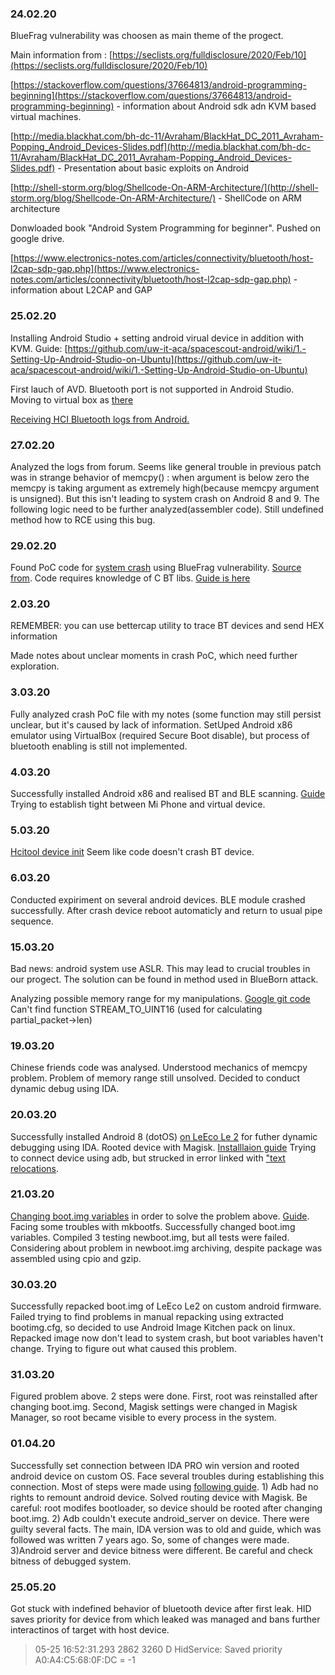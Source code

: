 ### 24.02.20

BlueFrag vulnerability was choosen as main theme of the progect.

Main information from : [https://seclists.org/fulldisclosure/2020/Feb/10](https://seclists.org/fulldisclosure/2020/Feb/10)

[https://stackoverflow.com/questions/37664813/android-programming-beginning](https://stackoverflow.com/questions/37664813/android-programming-beginning) - information about Android sdk adn KVM based virtual machines.

[http://media.blackhat.com/bh-dc-11/Avraham/BlackHat_DC_2011_Avraham-Popping_Android_Devices-Slides.pdf](http://media.blackhat.com/bh-dc-11/Avraham/BlackHat_DC_2011_Avraham-Popping_Android_Devices-Slides.pdf) - Presentation about basic exploits on Android

[http://shell-storm.org/blog/Shellcode-On-ARM-Architecture/](http://shell-storm.org/blog/Shellcode-On-ARM-Architecture/) - ShellCode on ARM architecture

Donwloaded book "Android System Programming for beginner". Pushed on google drive.

[https://www.electronics-notes.com/articles/connectivity/bluetooth/host-l2cap-sdp-gap.php](https://www.electronics-notes.com/articles/connectivity/bluetooth/host-l2cap-sdp-gap.php) - information about L2CAP and GAP

### 25.02.20

Installing Android Studio + setting android virual device in addition with KVM. Guide: [https://github.com/uw-it-aca/spacescout-android/wiki/1.-Setting-Up-Android-Studio-on-Ubuntu](https://github.com/uw-it-aca/spacescout-android/wiki/1.-Setting-Up-Android-Studio-on-Ubuntu)

First lauch of AVD. Bluetooth port is not supported in Android Studio. Moving to virtual box as [there](https://stackoverflow.com/questions/22604305/how-to-use-android-emulator-for-testing-bluetooth-application)

[Receiving HCI Bluetooth logs from Android.](http://www.fte.com/WebHelp/BPA600/Content/Documentation/WhitePapers/BPA600/Encryption/GettingAndroidLinkKey/RetrievingHCIlog.htm)

### 27.02.20

Analyzed the logs from forum. Seems like general trouble in previous patch was in strange behavior of memcpy() : when argument is below zero the memcpy is taking argument as extremely high(because memcpy argument is unsigned). But this isn't leading to system crash on Android 8 and 9. The following logic need to be further analyzed(assembler code). Still undefined method how to RCE using this bug.

### 29.02.20

Found PoC code for [system crash](https://github.com/leommxj/cve-2020-0022/blob/master/poc.c) using BlueFrag vulnerability. [Source from](https://translate.google.com/translate?hl=en&sl=auto&tl=en&u=https%3A%2F%2Fbestwing.me%2FAndroid-8.1-memcpy-func.html). Code requires knowledge of C BT libs. [Guide is here](https://people.csail.mit.edu/albert/bluez-intro/c404.html)

### 2.03.20

REMEMBER: you can use bettercap utility to trace BT devices and send HEX information

Made notes about unclear moments in crash PoC, which need further exploration.

### 3.03.20

Fully analyzed crash PoC file with my notes (some function may still persist unclear, but it's caused by lack of information. SetUped Android x86 emulator using VirtualBox (required Secure Boot disable), but process of bluetooth enabling is still not implemented. 

### 4.03.20

Successfully installed Android x86 and realised BT and BLE scanning. [Guide](https://www.pcsuggest.com/linux-bluetooth-setup-hcitool-bluez/) Trying to establish tight between Mi Phone and virtual device.

### 5.03.20
[Hcitool device init](https://gist.github.com/lexruee/7591755e7d8015f9f8b4) Seem like code doesn't crash BT device.

### 6.03.20

Conducted expiriment on several android devices. BLE module crashed successfully. After crash device reboot automaticly and return to usual pipe sequence.

### 15.03.20

Bad news: android system use ASLR. This may lead to crucial troubles in our progect. The solution can be found in method used in BlueBorn attack.

Analyzing possible memory range for my manipulations. [Google git code](https://android.googlesource.com/platform/system/bt/+/3cb7149d8fed2d7d77ceaa95bf845224c4db3baf/) Can't find function STREAM_TO_UINT16 (used for calculating partial_packet->len)

### 19.03.20

Chinese friends code was analysed. Understood mechanics of memcpy problem. Problem of memory range still unsolved. Decided to conduct dynamic debug using IDA. 

### 20.03.20

Successfully installed Android 8 (dotOS) [on LeEco Le 2](http://4pda.ru/forum/index.php?showtopic=799557&st=5040#entry70471648) for futher dynamic debugging using IDA. Rooted device with Magisk. [Installlaion guide](https://www.xda-developers.com/how-to-install-magisk/) Trying to connect device using adb, but strucked in error linked with ["text relocations](https://android.googlesource.com/platform/bionic/+/master/android-changes-for-ndk-developers.md).

### 21.03.20

[Changing boot.img variables](https://ctf-wiki.github.io/ctf-wiki/android/basic_reverse/dynamic/dynamic_debug/) in order to solve the problem above. [Guide](https://gist.github.com/gregor160300/068c06c0314c19855e999473708c7635). Facing some troubles with mkbootfs. Successfully changed boot.img variables. Compiled 3 testing newboot.img, but all tests were failed. Considering about problem in newboot.img archiving, despite package was assembled using cpio and gzip.

### 30.03.20

Successfully repacked boot.img of LeEco Le2 on custom android firmware. Failed trying to find problems in manual repacking using extracted bootimg.cfg, so decided to use Android Image Kitchen pack on linux. Repacked image now don't lead to system crash, but boot variables haven't change. Trying to figure out what caused this problem.

### 31.03.20

Figured problem above. 2 steps were done. First, root was reinstalled after changing boot.img. Second, Magisk settings were changed in Magisk Manager, so root became visible to every process in the system.

### 01.04.20

Successfully set connection between IDA PRO win version and rooted android device on custom OS. Face several troubles during establishing this connection. Most of steps were made using [following guide](https://www.trustwave.com/en-us/resources/blogs/spiderlabs-blog/debugging-android-libraries-using-ida/). 1) Adb had no rights to remount android device. Solved routing device with Magisk. Be careful: root modifes bootloader, so device should be rooted after changing boot.img. 2) Adb couldn't execute android_server on device. There were guilty several facts. The main, IDA version was to old and guide, which was followed was written 7 years ago. So, some of changes were made. 3)Android server and device bitness were different. Be careful and check bitness of debugged system.

### 25.05.20

Got stuck with indefined behavior of bluetooth device after first leak. HID saves priority for device from which leaked was managed and bans further interactinos of target with host device.
> 05-25 16:52:31.293  2862  3260 D HidService: Saved priority A0:A4:C5:68:0F:DC = -1
